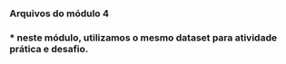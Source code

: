 ### Arquivos do módulo 4
 ### * neste módulo, utilizamos o mesmo dataset para atividade prática e desafio.
